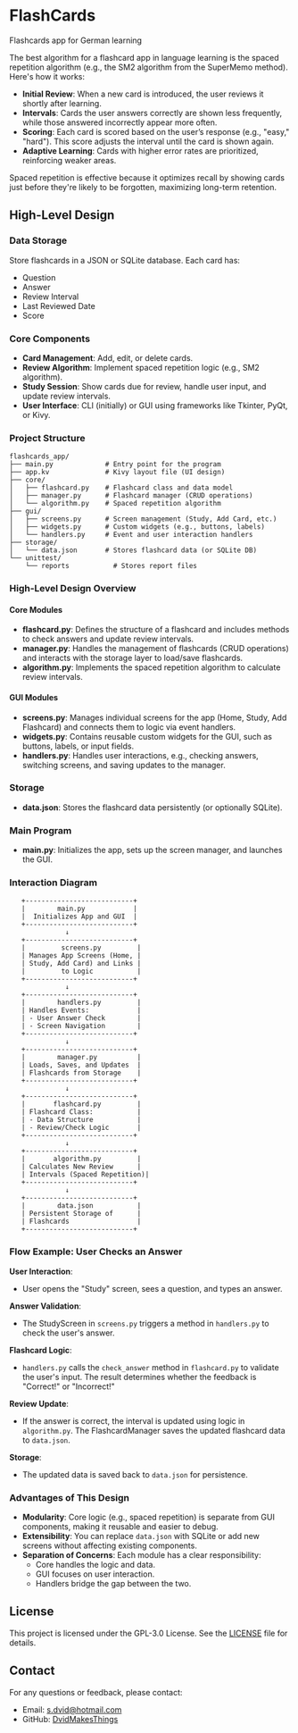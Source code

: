# FlashCards

Flashcards app for German learning

The best algorithm for a flashcard app in language learning is the spaced repetition algorithm (e.g., the SM2 algorithm from the SuperMemo method). Here's how it works:

- **Initial Review**: When a new card is introduced, the user reviews it shortly after learning.
- **Intervals**: Cards the user answers correctly are shown less frequently, while those answered incorrectly appear more often.
- **Scoring**: Each card is scored based on the user’s response (e.g., "easy," "hard"). This score adjusts the interval until the card is shown again.
- **Adaptive Learning**: Cards with higher error rates are prioritized, reinforcing weaker areas.

Spaced repetition is effective because it optimizes recall by showing cards just before they're likely to be forgotten, maximizing long-term retention.

## High-Level Design

### Data Storage

Store flashcards in a JSON or SQLite database. Each card has:

- Question
- Answer
- Review Interval
- Last Reviewed Date
- Score

### Core Components

- **Card Management**: Add, edit, or delete cards.
- **Review Algorithm**: Implement spaced repetition logic (e.g., SM2 algorithm).
- **Study Session**: Show cards due for review, handle user input, and update review intervals.
- **User Interface**: CLI (initially) or GUI using frameworks like Tkinter, PyQt, or Kivy.

### Project Structure

```
flashcards_app/
├── main.py             # Entry point for the program
├── app.kv              # Kivy layout file (UI design)
├── core/
│   ├── flashcard.py    # Flashcard class and data model
│   ├── manager.py      # Flashcard manager (CRUD operations)
│   └── algorithm.py    # Spaced repetition algorithm
├── gui/
│   ├── screens.py      # Screen management (Study, Add Card, etc.)
│   ├── widgets.py      # Custom widgets (e.g., buttons, labels)
│   └── handlers.py     # Event and user interaction handlers
├── storage/
│   └── data.json       # Stores flashcard data (or SQLite DB)
└── unittest/
    └── reports           # Stores report files
```


### High-Level Design Overview

#### Core Modules

- **flashcard.py**: Defines the structure of a flashcard and includes methods to check answers and update review intervals.
- **manager.py**: Handles the management of flashcards (CRUD operations) and interacts with the storage layer to load/save flashcards.
- **algorithm.py**: Implements the spaced repetition algorithm to calculate review intervals.

#### GUI Modules

- **screens.py**: Manages individual screens for the app (Home, Study, Add Flashcard) and connects them to logic via event handlers.
- **widgets.py**: Contains reusable custom widgets for the GUI, such as buttons, labels, or input fields.
- **handlers.py**: Handles user interactions, e.g., checking answers, switching screens, and saving updates to the manager.

### Storage

- **data.json**: Stores the flashcard data persistently (or optionally SQLite).

### Main Program

- **main.py**: Initializes the app, sets up the screen manager, and launches the GUI.

### Interaction Diagram

```
   +---------------------------+
   |        main.py            |
   |  Initializes App and GUI  |
   +---------------------------+
              ↓
   +---------------------------+
   |         screens.py         |
   | Manages App Screens (Home, |
   | Study, Add Card) and Links |
   |         to Logic           |
   +---------------------------+
              ↓
   +---------------------------+
   |        handlers.py         |
   | Handles Events:            |
   | - User Answer Check        |
   | - Screen Navigation        |
   +---------------------------+
              ↓
   +---------------------------+
   |        manager.py          |
   | Loads, Saves, and Updates  |
   | Flashcards from Storage    |
   +---------------------------+
              ↓
   +---------------------------+
   |       flashcard.py         |
   | Flashcard Class:           |
   | - Data Structure           |
   | - Review/Check Logic       |
   +---------------------------+
              ↓
   +---------------------------+
   |       algorithm.py         |
   | Calculates New Review      |
   | Intervals (Spaced Repetition)|
   +---------------------------+
              ↓
   +---------------------------+
   |        data.json           |
   | Persistent Storage of      |
   | Flashcards                 |
   +---------------------------+

```


### Flow Example: User Checks an Answer

**User Interaction**:
- User opens the "Study" screen, sees a question, and types an answer.

**Answer Validation**:
- The StudyScreen in `screens.py` triggers a method in `handlers.py` to check the user's answer.

**Flashcard Logic**:
- `handlers.py` calls the `check_answer` method in `flashcard.py` to validate the user's input. The result determines whether the feedback is "Correct!" or "Incorrect!"

**Review Update**:
- If the answer is correct, the interval is updated using logic in `algorithm.py`. The FlashcardManager saves the updated flashcard data to `data.json`.

**Storage**:
- The updated data is saved back to `data.json` for persistence.

### Advantages of This Design

- **Modularity**: Core logic (e.g., spaced repetition) is separate from GUI components, making it reusable and easier to debug.
- **Extensibility**: You can replace `data.json` with SQLite or add new screens without affecting existing components.
- **Separation of Concerns**: Each module has a clear responsibility:
  - Core handles the logic and data.
  - GUI focuses on user interaction.
  - Handlers bridge the gap between the two.

## License
This project is licensed under the GPL-3.0 License. See the [LICENSE](LICENSE) file for details.

## Contact
For any questions or feedback, please contact:
- Email: [s.dvid@hotmail.com](mailto:s.dvid@hotmail.com)
- GitHub: [DvidMakesThings](https://github.com/DvidMakesThings)